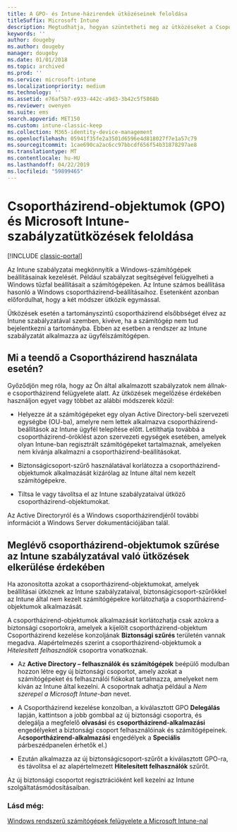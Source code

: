 ```yaml
---
title: A GPO- és Intune-házirendek ütközéseinek feloldása
titleSuffix: Microsoft Intune
description: Megtudhatja, hogyan szüntetheti meg az ütközéseket a Csoportházirend és az Intune konfigurációs szabályzatai között.
keywords: ''
author: dougeby
ms.author: dougeby
manager: dougeby
ms.date: 01/01/2018
ms.topic: archived
ms.prod: ''
ms.service: microsoft-intune
ms.localizationpriority: medium
ms.technology: ''
ms.assetid: e76af5b7-e933-442c-a9d3-3b42c5f5868b
ms.reviewer: owenyen
ms.suite: ems
search.appverid: MET150
ms.custom: intune-classic-keep
ms.collection: M365-identity-device-management
ms.openlocfilehash: 05941f35fe2a3501d6596e4d818027f7e1a57c79
ms.sourcegitcommit: 1cae690ca2ac6cc97bbcdf656f54b31878297ae8
ms.translationtype: MT
ms.contentlocale: hu-HU
ms.lasthandoff: 04/22/2019
ms.locfileid: "59899465"
---
```

# <a name="resolve-group-policy-objects-gpo-and-microsoft-intune-policy-conflicts"></a>Csoportházirend-objektumok (GPO) és Microsoft Intune-szabályzatütközések feloldása

[!INCLUDE [classic-portal](includes/classic-portal.md)]

Az Intune szabályzatai megkönnyítik a Windows-számítógépek beállításainak kezelését. Például szabályzat segítségével felügyelheti a Windows tűzfal beállításait a számítógépeken. Az Intune számos beállítása hasonló a Windows csoportházirend-beállításaihoz. Esetenként azonban előfordulhat, hogy a két módszer ütközik egymással.

Ütközések esetén a tartományszintű csoportházirend elsőbbséget élvez az Intune szabályzatával szemben, kivéve, ha a számítógép nem tud bejelentkezni a tartományba. Ebben az esetben a rendszer az Intune szabályzatát alkalmazza az ügyfélszámítógépen.

## <a name="what-to-do-if-you-are-using-group-policy"></a>Mi a teendő a Csoportházirend használata esetén?
Győződjön meg róla, hogy az Ön által alkalmazott szabályzatok nem állnak-e csoportházirend felügyelete alatt. Az ütközések megelőzése érdekében használjon egyet vagy többet az alábbi módszerek közül:

-   Helyezze át a számítógépeket egy olyan Active Directory-beli szervezeti egységbe (OU-ba), amelyre nem lettek alkalmazva csoportházirend-beállítások az Intune ügyfél telepítése előtt. Letilthatja továbbá a csoportházirend-öröklést azon szervezeti egységek esetében, amelyek olyan Intune-ban regisztrált számítógépeket tartalmaznak, amelyeken nem kívánja alkalmazni a csoportházirend-beállításokat.

-   Biztonságicsoport-szűrő használatával korlátozza a csoportházirend-objektumok alkalmazását kizárólag az Intune által nem kezelt számítógépekre.

-   Tiltsa le vagy távolítsa el az Intune szabályzataival ütköző csoportházirend-objektumokat.

Az Active Directoryról és a Windows csoportházirendjéről további információt a Windows Server dokumentációjában talál.

## <a name="how-to-filter-existing-gpos-to-avoid-conflicts-with-intune-policy"></a>Meglévő csoportházirend-objektumok szűrése az Intune szabályzatával való ütközések elkerülése érdekében
Ha azonosította azokat a csoportházirend-objektumokat, amelyek beállításai ütköznek az Intune szabályzataival, biztonságicsoport-szűrőkkel az Intune által nem kezelt számítógépekre korlátozhatja a csoportházirend-objektumok alkalmazását.

<!--- ### Use WMI filters
WMI filters selectively apply GPOs to computers that satisfy the conditions of a query. To apply a WMI filter, deploy a WMI class instance to all PCs in the enterprise before you enroll any PCs in the Intune service.

#### To apply WMI filters to a GPO

1.  Create a management object file by copying and pasting the following into a text file, and then saving it to a convenient location as **WIT.mof**. The file contains the WMI class instance that you deploy to PCs that you want to enroll in the Intune service.

    ```
    //Beginning of MOF file.
    #pragma classflags("forceupdate")
    #pragma namespace ("\\\\.\\Root")
    instance of __Namespace
    {
       Name = "WindowsIntune";
    };

    #pragma namespace ("\\\\.\\Root\\WindowsIntune")
    [
       Description("This class defines Microsoft Intune common properties")
    ]
    class WindowsIntune_ManagedNode
    {
       [ read, Description("This defines whether Microsoft Intune Policy is enabled"): DisableOverride ToSubClass ]
       boolean WindowsIntunePolicyEnabled;
       [ read, key, Description("This property defines the version." "Example: 1.0"): ToSubClass ]
       string Version;
    };

    instance of WindowsIntune_ManagedNode
    {
       Version = "1.0";
       WindowsIntunePolicyEnabled = 1;
    };
    ```

2.  Use either a startup script or Group Policy to deploy the file. The following is the deployment command for the startup script. The WMI class instance must be deployed before you enroll client PCs in the Intune service.

    **C:/Windows/System32/Wbem/MOFCOMP &lt;path to MOF file&gt;\wit.mof**

3.  Run either of the following commands to create the WMI filters, depending on whether the GPO you want to filter applies to PCs that are managed by using Intune or to PCs that are not managed by using Intune.

    -   For GPOs that apply to PCs that are not managed by using Intune, use the following:

        ```
        Namespace:root\WindowsIntune
        Query:  SELECT WindowsIntunePolicyEnabled FROM WindowsIntune_ManagedNode WHERE WindowsIntunePolicyEnabled=0
        ```

    -   For GPOs that apply to PCs that are managed by Intune, use the following:

        ```
        Namespace:root\WindowsIntune
        Query:  SELECT WindowsIntunePolicyEnabled FROM WindowsIntune_ManagedNode WHERE WindowsIntunePolicyEnabled=1
        ```

4.  Edit the GPO in the Group Policy Management console to apply the WMI filter that you created in the previous step.

    -   For GPOs that should apply only to PCs that you want to manage by using Intune, apply the filter **WindowsIntunePolicyEnabled=1**.

    -   For GPOs that should apply only to PCs that you do not want to manage by using Intune, apply the filter **WindowsIntunePolicyEnabled=0**.

For more information about how to apply WMI filters in Group Policy, see the blog post [Security Filtering, WMI Filtering, and Item-level Targeting in Group Policy Preferences](http://go.microsoft.com/fwlink/?LinkId=177883). --->


A csoportházirend-objektumok alkalmazását korlátozhatja csak azokra a biztonsági csoportokra, amelyek a kijelölt csoportházirend-objektum Csoportházirend kezelése konzoljának **Biztonsági szűrés** területén vannak megadva. Alapértelmezés szerint a csoportházirend-objektumok a *Hitelesített felhasználók* csoportra vonatkoznak.

-   Az **Active Directory – felhasználók és számítógépek** beépülő modulban hozzon létre egy új biztonsági csoportot, amely azokat a számítógépeket és felhasználói fiókokat tartalmazza, amelyeket nem kíván az Intune által kezelni. A csoportnak adhatja például a *Nem szerepel a Microsoft Intune-ban* nevet.

-   A Csoportházirend kezelése konzolban, a kiválasztott GPO **Delegálás** lapján, kattintson a jobb gombbal az új biztonsági csoportra, és delegálja a megfelelő **olvasási** és **csoportházirend-alkalmazási** engedélyeket a biztonsági csoport felhasználóinak és számítógépeinek. A**csoportházirend-alkalmazási** engedélyek a **Speciális** párbeszédpanelen érhetők el.)

-   Ezután alkalmazza az új biztonságicsoport-szűrőt a kiválasztott GPO-ra, és távolítsa el az alapértelmezett **Hitelesített felhasználók** szűrőt.

Az új biztonsági csoportot regisztrációként kell kezelni az Intune szolgáltatásmódosításaiban.

### <a name="see-also"></a>Lásd még:
[Windows rendszerű számítógépek felügyelete a Microsoft Intune-nal](manage-windows-pcs-with-microsoft-intune.md)
